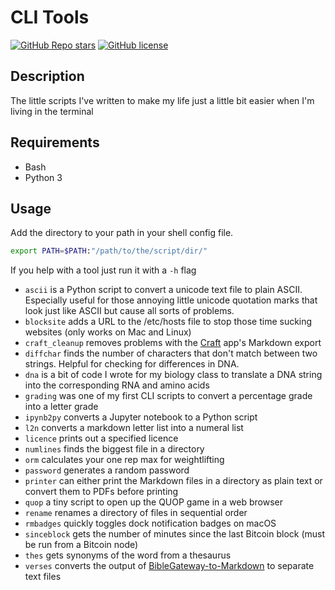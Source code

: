 # CLI Tools

[![GitHub Repo stars](https://img.shields.io/github/stars/realprogrammersusevim/cli-tools?style=for-the-badge)](https://github.com/realprogrammersusevim/cli-tools/stargazers)
[![GitHub license](https://img.shields.io/github/license/realprogrammersusevim/cli-tools?style=for-the-badge)](https://github.com/realprogrammersusevim/cli-tools/blob/main/LICENSE)

## Description

The little scripts I've written to make my life just a little bit easier when
I'm living in the terminal

## Requirements

- Bash
- Python 3

## Usage

Add the directory to your path in your shell config file.

```bash
export PATH=$PATH:"/path/to/the/script/dir/"
```

If you help with a tool just run it with a `-h` flag

- `ascii` is a Python script to convert a unicode text file to plain ASCII.
  Especially useful for those annoying little unicode quotation marks that look
  just like ASCII but cause all sorts of problems.
- `blocksite` adds a URL to the /etc/hosts file to stop those time sucking
  websites (only works on Mac and Linux)
- `craft_cleanup` removes problems with the [Craft](https://craft.do) app's
  Markdown export
- `diffchar` finds the number of characters that don't match between two
  strings. Helpful for checking for differences in DNA.
- `dna` is a bit of code I wrote for my biology class to translate a DNA string
  into the corresponding RNA and amino acids
- `grading` was one of my first CLI scripts to convert a percentage grade into a
  letter grade
- `ipynb2py` converts a Jupyter notebook to a Python script
- `l2n` converts a markdown letter list into a numeral list
- `licence` prints out a specified licence
- `numlines` finds the biggest file in a directory
- `orm` calculates your one rep max for weightlifting
- `password` generates a random password
- `printer` can either print the Markdown files in a directory as plain text or
  convert them to PDFs before printing
- `quop` a tiny script to open up the QUOP game in a web browser
- `rename` renames a directory of files in sequential order
- `rmbadges` quickly toggles dock notification badges on macOS
- `sinceblock` gets the number of minutes since the last Bitcoin block (must be
  run from a Bitcoin node)
- `thes` gets synonyms of the word from a thesaurus
- `verses` converts the output of
  [BibleGateway-to-Markdown](https://github.com/jgclark/BibleGateway-to-Markdown)
  to separate text files
